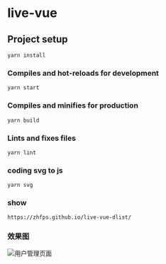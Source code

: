 # live-vue

## Project setup
```
yarn install
```

### Compiles and hot-reloads for development
```
yarn start
```

### Compiles and minifies for production
```
yarn build
```

### Lints and fixes files
```
yarn lint
```
### coding svg to js
```
yarn svg
```
### show
```
https://zhfps.github.io/live-vue-dlist/
```

### 效果图

![用户管理页面](../live-vue/prtscn/user.jpg)
